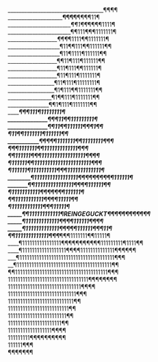 ___________________________________¶¶¶¶          
________________________¶¶¶¶____¶¶¶¶11¶             
________________________¶¶1¶¶_¶¶¶¶1111¶             
_______________________¶¶111¶¶¶1111111¶             
___________________¶¶¶_¶1111¶¶1111111¶              
___________________¶11¶¶111¶¶111111¶¶               
___________________¶11¶1111¶111111¶¶                
__________________¶¶11¶111¶111111¶¶                 
__________________¶11¶111¶¶111111¶                  
__________________¶11¶111¶1111111¶                  
_________________¶11¶111¶11111111¶                  
_________________¶1¶111¶¶1111111¶¶                  
________________¶1¶¶111¶1111111¶¶                   
_______________¶¶1¶111¶1111111¶¶                    
_______________¶¶¶111¶11111111¶                     
______________¶¶¶11¶¶111111111¶                     
______________¶¶11¶¶111111¶¶¶1¶¶                    
_____________¶11¶¶1111111¶111111¶¶                  
___________¶¶¶¶¶1111111¶¶11111111¶¶¶                
__________¶¶¶1111111¶¶1111111111111¶¶¶              
_________¶¶111111¶¶¶11111111111111111¶¶¶¶           
_________¶111111¶¶1111111111111111111111¶¶¶         
_________¶111111¶1111111111¶¶¶1111111111111¶        
________¶11111111111111111¶¶_¶¶¶¶¶¶¶¶111111¶        
_______¶¶111111111111111¶¶¶________¶111111¶¶        
_______¶11111111111¶¶¶¶¶¶__________¶111111¶         
______¶¶11111111111¶¶_____________¶¶11111¶¶        
______¶111111111111¶______________¶¶11111¶         
_____¶¶111111111111¶__REINGEGUCKT__¶¶¶¶¶¶¶¶¶¶¶¶   
_____¶1111111111111¶________________¶¶¶111111¶¶¶¶  
_____¶1111111111111¶¶_____________¶¶¶111111¶¶¶11¶  
____¶¶1111111111111¶¶¶_________¶¶¶1111111¶¶11111¶  
____¶1111111111111111¶¶¶¶¶¶¶¶¶¶¶111111111¶1111¶¶ 
____¶111111111111111111¶¶¶¶11111111111111¶¶¶¶¶¶  
___¶111111111111111111111111111111111111111¶¶¶   
__¶111111111111111111111111111111111111111¶¶     
¶¶11111111111111111111111111111111111111¶¶¶      
111111111111111111111111111111111¶¶¶¶¶¶¶¶        
111111111111111111111111111111¶¶¶¶               
1111111111111111111111111111¶¶¶                  
111111111111111111111111111¶¶                    
1111111111111111111111111¶¶                      
111111111111111111111111¶¶                       
1111111111111111111111¶¶                         
111111111111111111¶¶¶¶                           
111111111¶¶¶¶¶¶¶¶¶¶                              
111111¶¶¶                                        
¶¶¶¶¶¶¶
